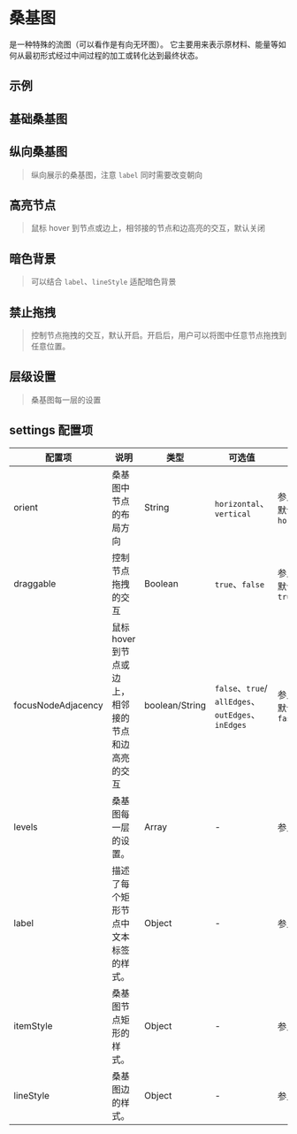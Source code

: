 # 桑基图

是一种特殊的流图（可以看作是有向无环图）。 它主要用来表示原材料、能量等如何从最初形式经过中间过程的加工或转化达到最终状态。

## 示例

<!-- <iframe width="100%" height="470" src="//jsfiddle.net/vecharts/n8oxpfu6/embedded/result,html,js/?bodyColor=fff" allowfullscreen="allowfullscreen" frameborder="0"></iframe> -->


## 基础桑基图

<vuep template="#basicSankey" :options="{ theme: 'vue', lineNumbers: false }"></vuep>

<script v-pre type="text/x-template" id="basicSankey">
<template>
  <ve-sankey-chart :data="chartData" :settings="settings" />
</template>

<script>
  module.exports = {
    created () {
      this.chartData = {
        dimensions: [
          { name: 'a' },
          { name: 'b' },
          { name: 'x' },
          { name: 'y' },
          { name: 'z' }
        ],
        measures: [
          { source: 'a', target: 'x', value: 5 },
          { source: 'a', target: 'y', value: 6 },
          { source: 'a', target: 'z', value: 7 },
          { source: 'b', target: 'x', value: 4 },
          { source: 'b', target: 'y', value: 6 },
          { source: 'b', target: 'z', value: 8 }
        ]
      }
      this.settings = {}
    }
  }
</script>

## 纵向桑基图

> 纵向展示的桑基图，注意 `label` 同时需要改变朝向

<vuep template="#verticalSankey" :options="{ theme: 'vue', lineNumbers: false }"></vuep>

<script v-pre type="text/x-template" id="verticalSankey">
<template>
  <ve-sankey-chart :data="chartData" :settings="settings" />
</template>

<script>
  module.exports = {
    created () {
      this.chartData = {
        dimensions: [
          { name: 'a' },
          { name: 'b' },
          { name: 'x' },
          { name: 'y' },
          { name: 'z' }
        ],
        measures: [
          { source: 'a', target: 'x', value: 5 },
          { source: 'a', target: 'y', value: 6 },
          { source: 'a', target: 'z', value: 7 },
          { source: 'b', target: 'x', value: 4 },
          { source: 'b', target: 'y', value: 6 },
          { source: 'b', target: 'z', value: 8 }
        ]
      }
      this.settings = {
        orient: 'vertical',
        label: {
          position: 'top'
        }
      }
    }
  }
</script>

## 高亮节点

> 鼠标 hover 到节点或边上，相邻接的节点和边高亮的交互，默认关闭

<vuep template="#highlightSankey" :options="{ theme: 'vue', lineNumbers: false }"></vuep>

<script v-pre type="text/x-template" id="highlightSankey">
<template>
  <ve-sankey-chart :data="chartData" :settings="settings" />
</template>

<script>
  module.exports = {
    created () {
      this.chartData = {
        dimensions: [
          { name: 'Canada' },
          { name: 'USA' },
          { name: 'Italy' },
          { name: 'France' },
          { name: 'Germany' },
          { name: 'Spain' }
        ],
        measures: [
          { source: 'Canada', target: 'France', value: 2230000 },
          { source: 'Canada', target: 'Germany', value: 1990000 },
          { source: 'Canada', target: 'Italy', value: 1180000 },
          { source: 'Canada', target: 'Spain', value: 990000 },
          { source: 'USA', target: 'France', value: 880000 },
          { source: 'USA', target: 'Germany', value: 2020000 },
          { source: 'USA', target: 'Spain', value: 1110000 }
        ]
      }
      this.settings = {
        focusNodeAdjacency: true
      }
    }
  }
</script>

## 暗色背景

> 可以结合 `label`、`lineStyle` 适配暗色背景

<vuep template="#darkmodeSankey" :options="{ theme: 'vue', lineNumbers: false }"></vuep>

<script v-pre type="text/x-template" id="darkmodeSankey">
<template>
  <ve-sankey-chart :data="chartData" :settings="settings" :background-color="backgroundColor" />
</template>

<script>
  module.exports = {
    created () {
      this.chartData = {
        dimensions: [
          { name: 'Canada' },
          { name: 'USA' },
          { name: 'Italy' },
          { name: 'France' },
          { name: 'Germany' },
          { name: 'Spain' }
        ],
        measures: [
          { source: 'Canada', target: 'France', value: 2230000 },
          { source: 'Canada', target: 'Germany', value: 1990000 },
          { source: 'Canada', target: 'Italy', value: 1180000 },
          { source: 'Canada', target: 'Spain', value: 990000 },
          { source: 'USA', target: 'France', value: 880000 },
          { source: 'USA', target: 'Germany', value: 2020000 },
          { source: 'USA', target: 'Spain', value: 1110000 }
        ]
      }
      this.settings = {
        focusNodeAdjacency: 'allEdges',
        label: {
          normal: {
            color: '#fff'
          }
        },
        lineStyle: {
          normal: {
            opacity: 0.5
          }
        }
      }
      this.backgroundColor = '#0e2439'
    }
  }
</script>

## 禁止拖拽

> 控制节点拖拽的交互，默认开启。开启后，用户可以将图中任意节点拖拽到任意位置。

<vuep template="#disabledDrag" :options="{ theme: 'vue', lineNumbers: false }"></vuep>

<script v-pre type="text/x-template" id="disabledDrag">
<template>
  <ve-sankey-chart :data="chartData" :settings="settings" />
</template>

<script>
  module.exports = {
    created () {
      this.chartData = {
        dimensions: [
          { 'name': 'Total' },
          { 'name': 'Environment' },
          { 'name': 'Land use' },
          { 'name': 'Cocoa butter (Organic)' },
          { 'name': 'Cocoa mass (Organic)' },
          { 'name': 'Hazelnuts (Organic)' },
          { 'name': 'Cane sugar (Organic)' },
          { 'name': 'Vegetables (Organic)' },
          { 'name': 'Climate change' },
          { 'name': 'Harmful substances' },
          { 'name': 'Water use' },
          { 'name': 'Resource depletion' },
          { 'name': 'Refrigeration' },
          { 'name': 'Packaging' },
          { 'name': 'Human rights' },
          { 'name': 'Child labour' },
          { 'name': 'Coconut oil (Organic)' },
          { 'name': 'Forced labour' },
          { 'name': 'Health safety' },
          { 'name': 'Access to water' },
          { 'name': 'Freedom of association' },
          { 'name': 'Access to land' },
          { 'name': 'Sufficient wage' },
          { 'name': 'Equal rights migrants' },
          { 'name': 'Discrimination' },
          { 'name': 'Working hours' }
        ],
        measures: [
          { 'source': 'Total', 'target': 'Environment', 'value': 0.342284047256003 },
          { 'source': 'Environment', 'target': 'Land use', 'value': 0.32322870366987 },
          { 'source': 'Land use', 'target': 'Cocoa butter (Organic)', 'value': 0.177682517071359 },
          { 'source': 'Land use', 'target': 'Hazelnuts (Organic)', 'value': 0.00433076373512774 },
          { 'source': 'Land use', 'target': 'Vegetables (Organic)', 'value': 0.00100453712203756 },
          { 'source': 'Environment', 'target': 'Climate change', 'value': 0.0112886157414413 },
          { 'source': 'Climate change', 'target': 'Cocoa mass (Organic)', 'value': 0.00394686874786743 },
          { 'source': 'Climate change', 'target': 'Cane sugar (Organic)', 'value': 0.000315972058711838 },
          { 'source': 'Climate change', 'target': 'Vegetables (Organic)', 'value': 0.0000382757532567656 },
          { 'source': 'Environment', 'target': 'Harmful substances', 'value': 0.00604275542495656 },
          { 'source': 'Harmful substances', 'target': 'Cocoa butter (Organic)', 'value': 0.000330017607892127 },
          { 'source': 'Harmful substances', 'target': 'Cane sugar (Organic)', 'value': 0.000200138892990337 },
          { 'source': 'Harmful substances', 'target': 'Vegetables (Organic)', 'value': 0 },
          { 'source': 'Environment', 'target': 'Water use', 'value': 0.00148345269044703 },
          { 'source': 'Water use', 'target': 'Cocoa mass (Organic)', 'value': 0.000105714137908639 },
          { 'source': 'Water use', 'target': 'Hazelnuts (Organic)', 'value': 0.0000133452642581887 },
          { 'source': 'Water use', 'target': 'Vegetables (Organic)', 'value': 0.0000025136268682477 },
          { 'source': 'Environment', 'target': 'Resource depletion', 'value': 0.000240519729288764 },
          { 'source': 'Resource depletion', 'target': 'Cane sugar (Organic)', 'value': 0.000226237279345084 },
          { 'source': 'Resource depletion', 'target': 'Vegetables (Organic)', 'value': 0.0000142824499436793 },
          { 'source': 'Resource depletion', 'target': 'Cocoa butter (Organic)', 'value': 0 },
          { 'source': 'Environment', 'target': 'Refrigeration', 'value': 0 },
          { 'source': 'Environment', 'target': 'Packaging', 'value': 0 },
          { 'source': 'Total', 'target': 'Human rights', 'value': 0.307574096993239 },
          { 'source': 'Human rights', 'target': 'Child labour', 'value': 0.0410641202645833 },
          { 'source': 'Child labour', 'target': 'Hazelnuts (Organic)', 'value': 0.0105339381639722 },
          { 'source': 'Child labour', 'target': 'Coconut oil (Organic)', 'value': 0.00474399974233333 },
          { 'source': 'Child labour', 'target': 'Cane sugar (Organic)', 'value': 0.00388226450884445 },
          { 'source': 'Human rights', 'target': 'Forced labour', 'value': 0.0365458590642445 },
          { 'source': 'Forced labour', 'target': 'Hazelnuts (Organic)', 'value': 0.0114913076376389 },
          { 'source': 'Forced labour', 'target': 'Cocoa mass (Organic)', 'value': 0.00765230236575 },
          { 'source': 'Forced labour', 'target': 'Vegetables (Organic)', 'value': 0.00296668823626667 },
          { 'source': 'Human rights', 'target': 'Health safety', 'value': 0.0345435327843611 },
          { 'source': 'Health safety', 'target': 'Hazelnuts (Organic)', 'value': 0.0121419536385 },
          { 'source': 'Health safety', 'target': 'Cocoa butter (Organic)', 'value': 0.0056245892061 },
          { 'source': 'Health safety', 'target': 'Coconut oil (Organic)', 'value': 0.00361616847688889 },
          { 'source': 'Human rights', 'target': 'Access to water', 'value': 0.0340206659360667 },
          { 'source': 'Access to water', 'target': 'Cocoa mass (Organic)', 'value': 0.0105 },
          { 'source': 'Access to water', 'target': 'Cocoa butter (Organic)', 'value': 0.0089274160792 },
          { 'source': 'Access to water', 'target': 'Cane sugar (Organic)', 'value': 0.00333938149786667 },
          { 'source': 'Access to water', 'target': 'Vegetables (Organic)', 'value': 0.00314663377488889 },
          { 'source': 'Human rights', 'target': 'Freedom of association', 'value': 0.0320571523941667 },
          { 'source': 'Freedom of association', 'target': 'Hazelnuts (Organic)', 'value': 0.0132312483463611 },
          { 'source': 'Freedom of association', 'target': 'Cocoa mass (Organic)', 'value': 0.00510606573995 },
          { 'source': 'Freedom of association', 'target': 'Vegetables (Organic)', 'value': 0.00354321156324444 },
          { 'source': 'Freedom of association', 'target': 'Coconut oil (Organic)', 'value': 0 },
          { 'source': 'Human rights', 'target': 'Access to land', 'value': 0.0315022209894056 },
          { 'source': 'Access to land', 'target': 'Hazelnuts (Organic)', 'value': 0.00964970063322223 },
          { 'source': 'Access to land', 'target': 'Cocoa butter (Organic)', 'value': 0.0060110791848 },
          { 'source': 'Access to land', 'target': 'Vegetables (Organic)', 'value': 0.00264795594564445 },
          { 'source': 'Access to land', 'target': 'Coconut oil (Organic)', 'value': 0 },
          { 'source': 'Human rights', 'target': 'Sufficient wage', 'value': 0.0287776757227333 },
          { 'source': 'Sufficient wage', 'target': 'Cocoa mass (Organic)', 'value': 0.00883512456493333 },
          { 'source': 'Sufficient wage', 'target': 'Coconut oil (Organic)', 'value': 0.00347879026511111 },
          { 'source': 'Sufficient wage', 'target': 'Hazelnuts (Organic)', 'value': 0.00316254211388889 },
          { 'source': 'Sufficient wage', 'target': 'Cane sugar (Organic)', 'value': 0.00265674482391111 },
          { 'source': 'Human rights', 'target': 'Equal rights migrants', 'value': 0.0271146645119444 },
          { 'source': 'Equal rights migrants', 'target': 'Cocoa butter (Organic)', 'value': 0.0071042315061 },
          { 'source': 'Equal rights migrants', 'target': 'Hazelnuts (Organic)', 'value': 0.00601459775836111 },
          { 'source': 'Equal rights migrants', 'target': 'Coconut oil (Organic)', 'value': 0.00429185583138889 },
          { 'source': 'Equal rights migrants', 'target': 'Vegetables (Organic)', 'value': 0.00151077259688889 },
          { 'source': 'Human rights', 'target': 'Discrimination', 'value': 0.0211217763359833 },
          { 'source': 'Discrimination', 'target': 'Cocoa mass (Organic)', 'value': 0.00609671700306667 },
          { 'source': 'Discrimination', 'target': 'Coconut oil (Organic)', 'value': 0.00368119084494444 },
          { 'source': 'Discrimination', 'target': 'Cane sugar (Organic)', 'value': 0.00283706180951111 },
          { 'source': 'Discrimination', 'target': 'Hazelnuts (Organic)', 'value': 0.000872827909916666 },
          { 'source': 'Human rights', 'target': 'Working hours', 'value': 0.02082642898975 },
          { 'source': 'Working hours', 'target': 'Coconut oil (Organic)', 'value': 0.00359009052944444 },
          { 'source': 'Working hours', 'target': 'Vegetables (Organic)', 'value': 0.00212300379075556 },
          { 'source': 'Working hours', 'target': 'Cane sugar (Organic)', 'value': 0.000957528158533333 }
        ]
      }
      this.settings = {
        draggable: false
      }
    }
  }
</script>

## 层级设置

> 桑基图每一层的设置

<vuep template="#levelSetting" :options="{ theme: 'vue', lineNumbers: false }"></vuep>

<script v-pre type="text/x-template" id="levelSetting">
<template>
  <ve-sankey-chart :data="chartData" :settings="settings" />
</template>

<script>
  module.exports = {
    created () {
      this.chartData = {
        dimensions: [
          { 'name': 'Total' },
          { 'name': 'Environment' },
          { 'name': 'Land use' },
          { 'name': 'Cocoa butter (Organic)' },
          { 'name': 'Cocoa mass (Organic)' },
          { 'name': 'Hazelnuts (Organic)' },
          { 'name': 'Cane sugar (Organic)' },
          { 'name': 'Vegetables (Organic)' },
          { 'name': 'Climate change' },
          { 'name': 'Harmful substances' },
          { 'name': 'Water use' },
          { 'name': 'Resource depletion' },
          { 'name': 'Refrigeration' },
          { 'name': 'Packaging' },
          { 'name': 'Human rights' },
          { 'name': 'Child labour' },
          { 'name': 'Coconut oil (Organic)' },
          { 'name': 'Forced labour' },
          { 'name': 'Health safety' },
          { 'name': 'Access to water' },
          { 'name': 'Freedom of association' },
          { 'name': 'Access to land' },
          { 'name': 'Sufficient wage' },
          { 'name': 'Equal rights migrants' },
          { 'name': 'Discrimination' },
          { 'name': 'Working hours' }
        ],
        measures: [
          { 'source': 'Total', 'target': 'Environment', 'value': 0.342284047256003 },
          { 'source': 'Environment', 'target': 'Land use', 'value': 0.32322870366987 },
          { 'source': 'Land use', 'target': 'Cocoa butter (Organic)', 'value': 0.177682517071359 },
          { 'source': 'Land use', 'target': 'Hazelnuts (Organic)', 'value': 0.00433076373512774 },
          { 'source': 'Land use', 'target': 'Vegetables (Organic)', 'value': 0.00100453712203756 },
          { 'source': 'Environment', 'target': 'Climate change', 'value': 0.0112886157414413 },
          { 'source': 'Climate change', 'target': 'Cocoa mass (Organic)', 'value': 0.00394686874786743 },
          { 'source': 'Climate change', 'target': 'Cane sugar (Organic)', 'value': 0.000315972058711838 },
          { 'source': 'Climate change', 'target': 'Vegetables (Organic)', 'value': 0.0000382757532567656 },
          { 'source': 'Environment', 'target': 'Harmful substances', 'value': 0.00604275542495656 },
          { 'source': 'Harmful substances', 'target': 'Cocoa butter (Organic)', 'value': 0.000330017607892127 },
          { 'source': 'Harmful substances', 'target': 'Cane sugar (Organic)', 'value': 0.000200138892990337 },
          { 'source': 'Harmful substances', 'target': 'Vegetables (Organic)', 'value': 0 },
          { 'source': 'Environment', 'target': 'Water use', 'value': 0.00148345269044703 },
          { 'source': 'Water use', 'target': 'Cocoa mass (Organic)', 'value': 0.000105714137908639 },
          { 'source': 'Water use', 'target': 'Hazelnuts (Organic)', 'value': 0.0000133452642581887 },
          { 'source': 'Water use', 'target': 'Vegetables (Organic)', 'value': 0.0000025136268682477 },
          { 'source': 'Environment', 'target': 'Resource depletion', 'value': 0.000240519729288764 },
          { 'source': 'Resource depletion', 'target': 'Cane sugar (Organic)', 'value': 0.000226237279345084 },
          { 'source': 'Resource depletion', 'target': 'Vegetables (Organic)', 'value': 0.0000142824499436793 },
          { 'source': 'Resource depletion', 'target': 'Cocoa butter (Organic)', 'value': 0 },
          { 'source': 'Environment', 'target': 'Refrigeration', 'value': 0 },
          { 'source': 'Environment', 'target': 'Packaging', 'value': 0 },
          { 'source': 'Total', 'target': 'Human rights', 'value': 0.307574096993239 },
          { 'source': 'Human rights', 'target': 'Child labour', 'value': 0.0410641202645833 },
          { 'source': 'Child labour', 'target': 'Hazelnuts (Organic)', 'value': 0.0105339381639722 },
          { 'source': 'Child labour', 'target': 'Coconut oil (Organic)', 'value': 0.00474399974233333 },
          { 'source': 'Child labour', 'target': 'Cane sugar (Organic)', 'value': 0.00388226450884445 },
          { 'source': 'Human rights', 'target': 'Forced labour', 'value': 0.0365458590642445 },
          { 'source': 'Forced labour', 'target': 'Hazelnuts (Organic)', 'value': 0.0114913076376389 },
          { 'source': 'Forced labour', 'target': 'Cocoa mass (Organic)', 'value': 0.00765230236575 },
          { 'source': 'Forced labour', 'target': 'Vegetables (Organic)', 'value': 0.00296668823626667 },
          { 'source': 'Human rights', 'target': 'Health safety', 'value': 0.0345435327843611 },
          { 'source': 'Health safety', 'target': 'Hazelnuts (Organic)', 'value': 0.0121419536385 },
          { 'source': 'Health safety', 'target': 'Cocoa butter (Organic)', 'value': 0.0056245892061 },
          { 'source': 'Health safety', 'target': 'Coconut oil (Organic)', 'value': 0.00361616847688889 },
          { 'source': 'Human rights', 'target': 'Access to water', 'value': 0.0340206659360667 },
          { 'source': 'Access to water', 'target': 'Cocoa mass (Organic)', 'value': 0.0105 },
          { 'source': 'Access to water', 'target': 'Cocoa butter (Organic)', 'value': 0.0089274160792 },
          { 'source': 'Access to water', 'target': 'Cane sugar (Organic)', 'value': 0.00333938149786667 },
          { 'source': 'Access to water', 'target': 'Vegetables (Organic)', 'value': 0.00314663377488889 },
          { 'source': 'Human rights', 'target': 'Freedom of association', 'value': 0.0320571523941667 },
          { 'source': 'Freedom of association', 'target': 'Hazelnuts (Organic)', 'value': 0.0132312483463611 },
          { 'source': 'Freedom of association', 'target': 'Cocoa mass (Organic)', 'value': 0.00510606573995 },
          { 'source': 'Freedom of association', 'target': 'Vegetables (Organic)', 'value': 0.00354321156324444 },
          { 'source': 'Freedom of association', 'target': 'Coconut oil (Organic)', 'value': 0 },
          { 'source': 'Human rights', 'target': 'Access to land', 'value': 0.0315022209894056 },
          { 'source': 'Access to land', 'target': 'Hazelnuts (Organic)', 'value': 0.00964970063322223 },
          { 'source': 'Access to land', 'target': 'Cocoa butter (Organic)', 'value': 0.0060110791848 },
          { 'source': 'Access to land', 'target': 'Vegetables (Organic)', 'value': 0.00264795594564445 },
          { 'source': 'Access to land', 'target': 'Coconut oil (Organic)', 'value': 0 },
          { 'source': 'Human rights', 'target': 'Sufficient wage', 'value': 0.0287776757227333 },
          { 'source': 'Sufficient wage', 'target': 'Cocoa mass (Organic)', 'value': 0.00883512456493333 },
          { 'source': 'Sufficient wage', 'target': 'Coconut oil (Organic)', 'value': 0.00347879026511111 },
          { 'source': 'Sufficient wage', 'target': 'Hazelnuts (Organic)', 'value': 0.00316254211388889 },
          { 'source': 'Sufficient wage', 'target': 'Cane sugar (Organic)', 'value': 0.00265674482391111 },
          { 'source': 'Human rights', 'target': 'Equal rights migrants', 'value': 0.0271146645119444 },
          { 'source': 'Equal rights migrants', 'target': 'Cocoa butter (Organic)', 'value': 0.0071042315061 },
          { 'source': 'Equal rights migrants', 'target': 'Hazelnuts (Organic)', 'value': 0.00601459775836111 },
          { 'source': 'Equal rights migrants', 'target': 'Coconut oil (Organic)', 'value': 0.00429185583138889 },
          { 'source': 'Equal rights migrants', 'target': 'Vegetables (Organic)', 'value': 0.00151077259688889 },
          { 'source': 'Human rights', 'target': 'Discrimination', 'value': 0.0211217763359833 },
          { 'source': 'Discrimination', 'target': 'Cocoa mass (Organic)', 'value': 0.00609671700306667 },
          { 'source': 'Discrimination', 'target': 'Coconut oil (Organic)', 'value': 0.00368119084494444 },
          { 'source': 'Discrimination', 'target': 'Cane sugar (Organic)', 'value': 0.00283706180951111 },
          { 'source': 'Discrimination', 'target': 'Hazelnuts (Organic)', 'value': 0.000872827909916666 },
          { 'source': 'Human rights', 'target': 'Working hours', 'value': 0.02082642898975 },
          { 'source': 'Working hours', 'target': 'Coconut oil (Organic)', 'value': 0.00359009052944444 },
          { 'source': 'Working hours', 'target': 'Vegetables (Organic)', 'value': 0.00212300379075556 },
          { 'source': 'Working hours', 'target': 'Cane sugar (Organic)', 'value': 0.000957528158533333 }
        ]
      }
      this.settings = {
        draggable: false,
        levels: [
          {
            depth: 0,
            itemStyle: {
              color: '#fbb4ae'
            },
            lineStyle: {
              color: 'source',
              opacity: 0.6
            }
          },
          {
            depth: 1,
            itemStyle: {
              color: '#b3cde3'
            },
            lineStyle: {
              color: 'source',
              opacity: 0.6
            }
          },
          {
            depth: 2,
            itemStyle: {
              color: '#ccebc5'
            },
            lineStyle: {
              color: 'source',
              opacity: 0.6
            }
          },
          {
            depth: 3,
            itemStyle: {
              color: '#decbe4'
            },
            lineStyle: {
              color: 'source',
              opacity: 0.6
            }
          }
        ]
      }
    }
  }
</script>

## settings 配置项

| 配置项 | 说明 | 类型 | 可选值 | 用法 |
| --- | --- | --- | --- | ---- |
| orient | 桑基图中节点的布局方向 | String | `horizontal`、`vertical` | 参见[文档](https://echarts.apache.org/zh/option.html#series-sankey.orient)，默认值为 `horizontal` |
| draggable | 控制节点拖拽的交互 | Boolean | `true`、`false` | 参见[文档](https://echarts.apache.org/zh/option.html#series-sankey.draggable)，默认值为 `true` |
| focusNodeAdjacency | 鼠标 hover 到节点或边上，相邻接的节点和边高亮的交互 | boolean/String | `false`、`true`/ `allEdges`、`outEdges`、`inEdges` | 参见[文档](https://echarts.apache.org/zh/option.html#series-sankey.focusNodeAdjacency)，默认值为 `fasle` |
| levels | 桑基图每一层的设置。 | Array | - | 参见[文档](https://echarts.apache.org/zh/option.html#series-sankey.levels) |
| label | 描述了每个矩形节点中文本标签的样式。 | Object | - | 参见[文档](https://echarts.apache.org/zh/option.html#series-sankey.label) |
| itemStyle | 桑基图节点矩形的样式。 | Object | - | 参见[文档](https://echarts.apache.org/zh/option.html#series-sankey.itemStyle) |
| lineStyle | 桑基图边的样式。 | Object | - | 参见[文档](https://echarts.apache.org/zh/option.html#series-sankey.lineStyle) |
